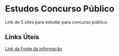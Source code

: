 # Estudos Concurso Público
Link de 5 sites para estudar para concurso público.

## Links Úteis
[Link da Fonte da informação](https://www.youtube.com/watch?v=sLwxD8Ur1hw)

